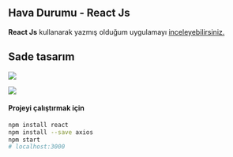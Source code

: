 
## Hava Durumu - React Js

**React Js** kullanarak yazmış olduğum uygulamayı [inceleyebilirsiniz.](https://oztsinan.github.io/weather-react/build)  


## Sade tasarım
![](https://i.ibb.co/ZxPBqT6/photo1.png)

![](https://i.ibb.co/g9wzP1j/photo2.png)



#### Projeyi çalıştırmak için

``` bash
npm install react
npm install --save axios
npm start
# localhost:3000
```

